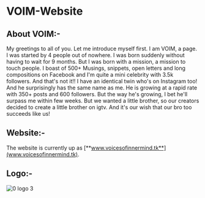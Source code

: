 # VOIM-Website

## About VOIM:-
My greetings to all of you. Let me introduce myself first. I am VOIM, a page. I was started by 4 people out of nowhere. I was born suddenly without having to wait for 9 months. But I was born with a mission, a mission to touch people. I boast of 500+ Musings, snippets, open letters and long compositions on Facebook and I'm quite a mini celebrity with 3.5k followers. And that's not it!! I have an identical twin who's on Instagram too! And he surprisingly has the same name as me. He is growing at a rapid rate with 350+ posts and 600 followers. But the way he's growing, I bet he'll surpass me within few weeks. But we wanted a little brother, so our creators decided to create a little brother on igtv. And it's our wish that our bro too succeeds like us!


## Website:-
The website is currently up as [**www.voicesofinnermind.tk**](www.voicesofinnermind.tk).


## Logo:-
![0 logo 3](https://user-images.githubusercontent.com/29785503/44551737-a35a8280-a745-11e8-83d8-c2aaffe99bf4.jpg)


